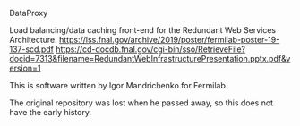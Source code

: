 
DataProxy

Load balancing/data caching front-end for the Redundant Web Services Architecture.
https://lss.fnal.gov/archive/2019/poster/fermilab-poster-19-137-scd.pdf
https://cd-docdb.fnal.gov/cgi-bin/sso/RetrieveFile?docid=7313&filename=RedundantWebInfrastructurePresentation.pptx.pdf&version=1

This is software written by Igor Mandrichenko for Fermilab.

The original repository was lost when he passed away, so this does not have the early history.

